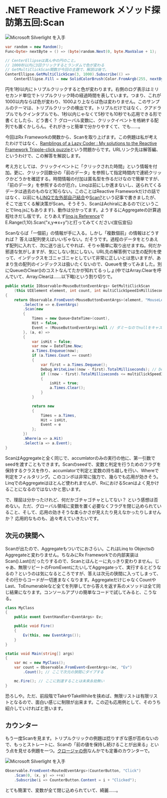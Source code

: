 # .NET Reactive Framework メソッド探訪第五回:Scan

<p class="noindent">
    <object data="data:application/x-silverlight-2," type="application/x-silverlight-2" width="640px" height="300px">
        <param name="source" value="http://neue.cc/wp-content/uploads/silverlight/Silverlight_Rx_Scan.xap"/>
        <param name="background" value="white" />
        <param name="minRuntimeVersion" value="3.0.40624.0" />
        <param name="autoUpgrade" value="true" />
        <a href="http://go.microsoft.com/fwlink/?LinkID=149156&#038;v=3.0.40624.0" style="text-decoration:none">
        <img src="http://go.microsoft.com/fwlink/?LinkId=108181" alt="Microsoft Silverlight を入手" style="border-style:none"/>
        </a>
    </object>
</p>

```csharp
var random = new Random();
Func<byte> nextByte = () => (byte)random.Next(0, byte.MaxValue + 1);

// CenterEllipseは真ん中の円のこと。
// 1000秒以内に3回クリックするとランダムで色が変わる
// GetMultiClickScan関数が今回の主題で、解説は後で。
CenterEllipse.GetMultiClickScan(3, 1000).Subscribe(() =>
    CenterEllipse.Fill = new SolidColorBrush(Color.FromArgb(255, nextByte(), nextByte(), nextByte())));
```

円を1秒以内にトリプルクリックすると色が変わります。右側のログ表示はミリセカンド単位でトリプルクリック時の経過時間を表しています。つまり、これが1000以内ならば色が変わり、1000より上ならば色は変わりません。このサンプルのテーマは、トリプルクリックの検出です。トリプルだけではなく、クアドラプルでもクインタプルでも、1秒以内じゃなくて5秒でも10秒でも応用できる形で書くとしたら、どう書く？ グローバル変数に、クリックイベントを格納する配列でも置くかしらん。それがきっと簡単で分かりやすくて、でも……。

今回はRx Frameworkの関数から、Scanを取り上げます。この例題は私が考えたわけではなく、[Ramblings of a Lazy Coder : My solutions to the Reactive Framework Tripple-click puzzle](http://blogs.msdn.com/jeffva/archive/2009/08/14/my-solutions-to-the-reactive-framework-tripple-click-puzzle.aspx)という問題からです。URLリンク先は解答編、というわけで、この解答を解説します。

考え方としては、クリックイベントに「クリックされた時間」という情報を付加。更に、クリック回数分の「前のデータ」を参照して指定時間内で連続クリックかどうかを確認する。時間情報の付加は匿名型を作るだけなので簡単ですが、「前のデータ」を参照するのが厄介。Linqは前にしか進まないし、送られてくるデータは過去のものなど知らない。このことはReactive Frameworkだけの話ではなく、以前にも[LINQで左外部自己結合](http://neue.cc/2009/03/06_138.html)や[Scan?](http://neue.cc/2009/03/16_141.html)という記事で書きましたが、そこで出てくる解決策がScan。そうそう、ScanはAchiralにあるので(ということでlinq.jsにもあります)、動作は分かってます。ようするにAggregateの計算過程吐きだし版です。とりあえず[linq.js Reference](http://neue.cc/reference.htm "linq.js Reference")でE.Range(1,10).Scan(&quot;x,y=>x+y&quot;)と打ってみてください(宣伝宣伝)

Scanならば「一個前」の情報が手に入る。しかし「複数個前」の情報はどうすれば？ 答えは配列使えばいいぢゃない。だそうです。過程のデータをとりあえず配列に入れて、次に送り出してやれば、そりゃ簡単に取り出せますね。何だか邪道な気がしますが、気にしない気にしない。URL先の解答例では生の配列を使って、インデックスをゴニャゴニャとしていて非常に正しいとは思いますが、あまり生の配列のインデックスは扱いたくないので、Queueを使ってみました。別にQueueのClear()のコストなんてたかが知れてるっしょ(中ではArray.Clearを呼んでいて、Array.Clearは……以下略)という割り切りで。

```csharp
public static IObservable<MouseButtonEventArgs> GetMultiClickScan
    (this UIElement element, int count, int multiClickSpeedInMilliSeconds)
{
    return Observable.FromEvent<MouseButtonEventArgs>(element, "MouseLeftButtonDown")
        .Select(e => e.EventArgs)
        .Scan(new
        {
            Times = new Queue<DateTime>(count),
            Hit = false,
            Event = (MouseButtonEventArgs)null // ダミーなのでnullをキャストするのが楽
        }, (a, e) =>
        {
            var isHit = false;
            var now = DateTime.Now;
            a.Times.Enqueue(now);
            if (a.Times.Count == count)
            {
                var first = a.Times.Dequeue();
                Debug.WriteLine((now - first).TotalMilliseconds); // Debug
                if ((now - first).TotalMilliseconds <= multiClickSpeedInMilliSeconds)
                {
                    isHit = true;
                    a.Times.Clear();
                }
            }

            return new
            {
                Times = a.Times,
                Hit = isHit,
                Event = e
            };
        })
        .Where(a => a.Hit)
        .Select(a => a.Event);
}
```

ScanはAggregateと全く同じで、accumlatorのみの実行の他に、第一引数でseedを渡すこともできます。Scanのseedで、変数と判定を行うためのフラグを保持するクラスを作り、accumlatorで判定と変数の持ち越しを行い、Whereで判定をフィルタリング。このコンボは非常に強力で、幾らでも応用が効きそう。LinqでのAggregateはほとんど使われませんが、RxにおけるScanはよく見かけることになるのではないかと思います。

で、理屈は分かったけれど、何だかゴチャゴチャとしてない？ という感想は否めない。ただ、グローバル領域に変数を置く必要なくフラグを閉じ込められていること、そして、応用の効きそうな柔らかさが見えたり見えなかったりしませんか？ 応用的なものも、追々考えていきたいです。

次元の狭間へ
---
Scanが出たので、Aggregateもついでにおさらい。これはLinq to ObjectsのAggregateと変わりません。ちなみにRx Frameworkでの内部実装はScan().Last()だったりするので、Scanとほんとーに丸っきり変わりません。じゃあ、無限リピートのFromEventにたいしてAggregateって、実行するとどうなるの？というのは気になるところですが、答えは次元の狭間に入ってしまって、その行からコードが一切進まなくなります。AggregateだけじゃなくCountやLast、ToEnumerableなど全てを列挙してから答えを返す系のメソッドは全て同じ結果になります。コンソールアプリの簡単なコードで試してみると、こうなる。

```csharp
class MyClass
{
    public event EventHandler<EventArgs> Ev;

    public void Fire()
    {
        Ev(this, new EventArgs());
    }
}

static void Main(string[] args)
{
    var mc = new MyClass();
    var count = Observable.FromEvent<EventArgs>(mc, "Ev")
        .Count(); // ここで次元の狭間にダイブする

    mc.Fire(); // ここに到達することは未来永劫無い
}
```

恐ろしや。ただ、前段階でTakeやTakeWhileを挟めば、無限リストは有限リストとなるので、面白い感じに制限が出来ます。この辺も応用例として、そのうち紹介していければと思います。

カウンター
---
もう一度Scanを見ます。トリプルクリックの例題は捻りすぎな感が否めないので、もっとストレートに、Scanの「前の値を保持し続けることが出来る」という点を見せる例題を一つ。[クロージャの例](http://ja.wikipedia.org/wiki/%E3%82%AF%E3%83%AD%E3%83%BC%E3%82%B8%E3%83%A3 "クロージャ - Wikipedia")なんかでも定番のカウンターで。

<p class="noindent">
    <object data="data:application/x-silverlight-2," type="application/x-silverlight-2" width="200px" height="50px">
        <param name="source" value="http://neue.cc/wp-content/uploads/silverlight/Silverlight_Rx_Scan_Counter.xap"/>
        <param name="background" value="white" />
        <param name="minRuntimeVersion" value="3.0.40624.0" />
        <param name="autoUpgrade" value="true" />
        <a href="http://go.microsoft.com/fwlink/?LinkID=149156&#038;v=3.0.40624.0" style="text-decoration:none">
        <img src="http://go.microsoft.com/fwlink/?LinkId=108181" alt="Microsoft Silverlight を入手" style="border-style:none"/>
        </a>
    </object>
</p>

```csharp
Observable.FromEvent<RoutedEventArgs>(CounterButton, "Click")
    .Scan(0, (x, y) => ++x)
    .Subscribe(i => CounterButton.Content = i + "Clicked");
```

とても簡潔で、変数が全て閉じ込められていて、綺麗……。
